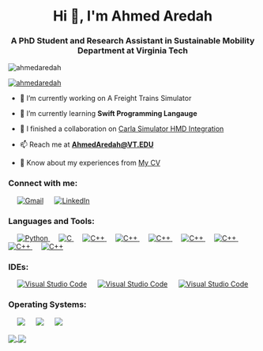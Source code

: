 <h1 align="center">Hi 👋, I'm Ahmed Aredah</h1>

<h3 align="center">A PhD Student and Research Assistant in Sustainable Mobility Department at Virginia Tech</h3>

<p align="left"> <img src="https://komarev.com/ghpvc/?username=ahmedaredah&label=Profile%20views&color=0e75b6&style=flat" alt="ahmedaredah" /> </p>

<p align="left"> <a href="https://github.com/ryo-ma/github-profile-trophy"><img src="https://github-profile-trophy.vercel.app/?username=ahmedaredah" alt="ahmedaredah" /></a> </p>

- 🔭 I’m currently working on A Freight Trains Simulator

- 🌱 I’m currently learning **Swift Programming Langauge**

- 👯 I finished a collaboration on [Carla Simulator HMD Integration](https://github.com/AhmedAredah/carla)

- 📫 Reach me at **AhmedAredah@VT.EDU**

- 📄 Know about my experiences from [My CV](https://docs.google.com/document/d/1T45hhSmlhX5OXZjY3IW0Lu2q2qcn0pr-/edit?usp=sharing&ouid=113568464889105178652&rtpof=true&sd=true)

<h3 align="left">Connect with me:</h3>

<p align="left">
  &emsp;
  <a href="mailto:ahmed.aredah@gmail.com"><img img src="https://img.shields.io/badge/gmail-%23EA4335.svg?style=plastic&logo=gmail&logoColor=white" alt="Gmail"/></a>
  &emsp;
  <a href="https://linkedin.com/in/ahmedaredah"><img src="https://img.shields.io/badge/linkedin-%230077B5.svg?style=plastic&logo=linkedin&logoColor=white" alt="LinkedIn"/></a>
</p>

<h3 align="left">Languages and Tools:</h3>
<p align="left"> 
  &emsp;
   <a href="https://www.python.org" target="_blank">
    <img alt="Python" src="https://img.shields.io/badge/Python%20-%2314354C.svg?style=plastic&logo=python&logoColor=white">
  </a>
  &emsp; 
  <a href="https://www.w3schools.com/cs/index.php" target="_blank"> 
    <img alt="C" src="https://img.shields.io/badge/c%23-%23239120.svg?style=plastic&logo=c-sharp&logoColor=white">
  </a> 
  &emsp;
  <a href="https://www.w3schools.com/cpp/" target="_blank"> 
    <img alt="C++" src="https://img.shields.io/badge/C++%20-%2300599C.svg?style=plastic&logo=c%2B%2B&logoColor=white">
  </a> 
  &emsp;
  <a href="https://www.w3schools.com/cpp/" target="_blank"> 
    <img alt="C++" src="https://img.shields.io/badge/latex-%23008080.svg?style=plastic&logo=latex&logoColor=white">
  </a>
  &emsp;
  <a href="https://www.w3schools.com/cpp/" target="_blank"> 
    <img alt="C++" src="https://img.shields.io/badge/r-%23276DC3.svg?style=plastic&logo=r&logoColor=white">
  </a>
  &emsp;
  <a href="https://www.w3schools.com/cpp/" target="_blank"> 
    <img alt="C++" src="https://img.shields.io/badge/unrealengine-%23313131.svg?style=plastic&logo=unrealengine&logoColor=white">
  </a>
  &emsp;
  <a href="https://www.w3schools.com/cpp/" target="_blank"> 
    <img alt="C++" src="https://img.shields.io/badge/.NET-5C2D91?style=plastic&logo=.net&logoColor=white">
  </a>
  &emsp;
  <a href="https://www.w3schools.com/cpp/" target="_blank"> 
    <img alt="C++" src="https://img.shields.io/badge/Microsoft%20SQL%20Sever-CC2927?style=plastic&logo=microsoft%20sql%20server&logoColor=white">
  </a>
  &emsp;
  <a href="https://www.w3schools.com/cpp/" target="_blank"> 
    <img alt="C++" src="https://img.shields.io/badge/GNU-OCTAVE-darkblue?style=plastic&logo=octave&logoColor=fcd683">
  </a>
  
</p>


<h3 align="left">IDEs:</h3>
<p align="left">
  &emsp;
    <a href="#"><img alt="Visual Studio Code" src="https://img.shields.io/badge/Visual%20Studio%20Code-0078d7.svg?style=plastic&logo=visual-studio-code&logoColor=white"></a>
  &emsp;
    <a href="#"><img alt="Visual Studio Code" src="https://img.shields.io/badge/Visual%20Studio-5C2D91.svg?style=plastic&logo=visual-studio&logoColor=white"></a>
  &emsp;
    <a href="#"><img alt="Visual Studio Code" src="https://img.shields.io/badge/jupyter-%23FA0F00.svg?style=plastic&logo=jupyter&logoColor=white"></a>
</p>

<h3 align="left">Operating Systems:</h3>
<p align="left">
  &emsp;
    <a href="#"><img src="https://img.shields.io/badge/Linux-FCC624?style=plastic&logo=linux&logoColor=black"></a>
  &emsp;
    <a href="#"><img src="https://img.shields.io/badge/Ubuntu-E95420?style=plastic&logo=ubuntu&logoColor=white"></a>
  &emsp;
    <a href="#"><img src="https://img.shields.io/badge/Windows-0078D6?style=plastic&logo=windows&logoColor=white"></a>  
</p>

<a href="#">
  <img align="center" src="https://github-readme-stats.vercel.app/api?username=ahmedaredah&count_private=true&show_icons=true&show_owner=true&hide_rank=true" />
</a>
<a href="#">
  <img align="center" src="http://github-profile-summary-cards.vercel.app/api/cards/most-commit-language?username=AhmedAredah&theme=default" />
</a>
